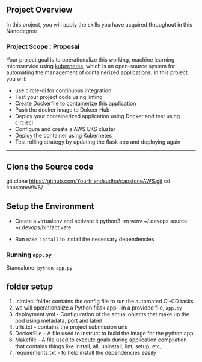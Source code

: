 
## Project Overview

In this project, you will apply the skills you have acquired throughout in this Nanodegree

### Project Scope : Proposal

Your project goal is to operationalize this working, machine learning microservice using [kubernetes](https://kubernetes.io/), which is an open-source system for automating the management of containerized applications. In this project you will:
* use circle-ci for continuous integration
* Test your project code using linting
* Create Dockerfile to containerize this application
* Push the docker image to Dokcer Hub
* Deploy your containerized application using Docker and test using circleci
* Configure and create a AWS EKS cluster
* Deploy the container using Kubernetes
* Test rolling strategy by updating the flask app and deploying again


---
## Clone the Source code

git clone https://github.com/Yourfriendsudha/capstoneAWS.git
cd capstoneAWS/

## Setup the Environment

* Create a virtualenv and activate it
python3 -m venv ~/.devops
source ~/.devops/bin/activate

* Run `make install` to install the necessary dependencies


### Running `app.py`

Standalone:  `python app.py`

## folder setup
1. .circleci folder contains the config file to run the automated CI-CD tasks
2. we will operationalize a Python flask app—in a provided file, `app.py` 
3. deployment.yml - Configuration of the actual objects that make up the pod using metadata, port and label  
4. urls.txt - contains the project submission urls
5. DockerFile - A file used to instruct to build the image for the python app
6. Makefile - A file used to execute goals during application compilation that contains things like  install, all, uninstall, lint, setup, etc,.
7. requirements.txt -  to help install the dependencies easily




